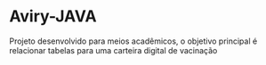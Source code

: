 # Aviry-JAVA
Projeto desenvolvido para meios acadêmicos, o objetivo principal é relacionar tabelas para uma carteira digital de vacinação
